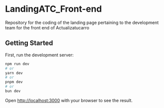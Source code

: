 # LandingATC_Front-end
Repository for the coding of the landing page pertaining to the development team for the front end of Actualizatucarro

## Getting Started

First, run the development server:

```bash
npm run dev
# or
yarn dev
# or
pnpm dev
# or
bun dev
```

Open [http://localhost:3000](http://localhost:3000) with your browser to see the result.